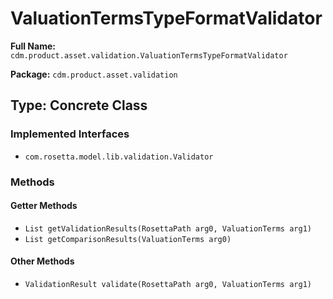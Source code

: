 # ValuationTermsTypeFormatValidator

**Full Name:** `cdm.product.asset.validation.ValuationTermsTypeFormatValidator`

**Package:** `cdm.product.asset.validation`

## Type: Concrete Class

### Implemented Interfaces

- `com.rosetta.model.lib.validation.Validator`

### Methods

#### Getter Methods

- `List getValidationResults(RosettaPath arg0, ValuationTerms arg1)`
- `List getComparisonResults(ValuationTerms arg0)`

#### Other Methods

- `ValidationResult validate(RosettaPath arg0, ValuationTerms arg1)`

